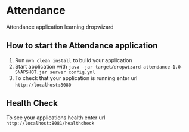 # Attendance

Attendance application learning dropwizard

How to start the Attendance application
---

1. Run `mvn clean install` to build your application
1. Start application with `java -jar target/dropwizard-attendance-1.0-SNAPSHOT.jar server config.yml`
1. To check that your application is running enter url `http://localhost:8080`

Health Check
---

To see your applications health enter url `http://localhost:8081/healthcheck`
